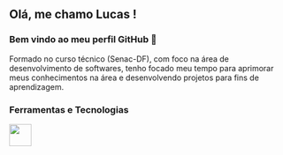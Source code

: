 <!-- in your header -->
<link rel="stylesheet" href="https://cdn.jsdelivr.net/gh/devicons/devicon@latest/devicon.min.css">

## Olá, me chamo Lucas ! 
### Bem vindo ao meu perfil GitHub 👋

Formado no curso técnico (Senac-DF), com foco na área de desenvolvimento de softwares, tenho focado meu tempo para aprimorar meus conhecimentos na área e desenvolvendo projetos para fins de aprendizagem.


### Ferramentas e Tecnologias

<img src="https://cdn.jsdelivr.net/gh/devicons/devicon/icons/laravel/laravel-original.svg" width="40" height="40"/>
